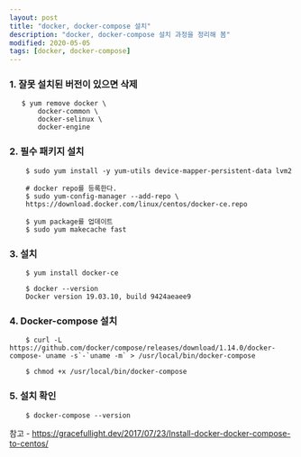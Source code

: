```yaml
---
layout: post
title: "docker, docker-compose 설치"
description: "docker, docker-compose 설치 과정을 정리해 봄"
modified: 2020-05-05
tags: [docker, docker-compose]
---
```


### 1. 잘못 설치된 버전이 있으면 삭제

```
   $ yum remove docker \
       docker-common \
       docker-selinux \
       docker-engine
```

### 2. 필수 패키지 설치

```
    $ sudo yum install -y yum-utils device-mapper-persistent-data lvm2

    # docker repo를 등록한다.
    $ sudo yum-config-manager --add-repo \
    https://download.docker.com/linux/centos/docker-ce.repo

    $ yum package를 업데이트
    $ sudo yum makecache fast
```

### 3. 설치

```
    $ yum install docker-ce

    $ docker --version
    Docker version 19.03.10, build 9424aeaee9
```

### 4. Docker-compose 설치

```
    $ curl -L https://github.com/docker/compose/releases/download/1.14.0/docker-compose-`uname -s`-`uname -m` > /usr/local/bin/docker-compose

    $ chmod +x /usr/local/bin/docker-compose
```

### 5. 설치 확인

```
    $ docker-compose --version
```

참고 - https://gracefullight.dev/2017/07/23/Install-docker-docker-compose-to-centos/
